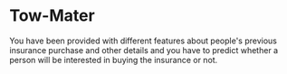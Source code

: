 # Tow-Mater
You have been provided with different features about people's previous insurance purchase and other details and you have to predict whether a person will be interested in buying the insurance or not.
